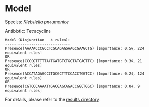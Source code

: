 
# Model

Species: *Klebsiella pneumoniae*

Antibiotic: Tetracycline

```
Model (Disjunction - 4 rules):
------------------------------
Presence(AAAAACCCGCCTCGCAGAGGAAGCGAAGCTG) [Importance: 0.56, 224 equivalent rules]
OR
Presence(CCGCGTTTTTACTGATGTCTGCTATCACTTC) [Importance: 0.36, 21 equivalent rules]
OR
Presence(ACCATAGAGCCCTGCGCTTTCCACCTGGTCC) [Importance: 0.24, 124 equivalent rules]
OR
Presence(CGTGCCAAAATCGACGAGCAGACCGGCTGGC) [Importance: 0.04, 9 equivalent rules]

```

For details, please refer to the [results directory](../../../../../results/scm_b/klebsiella%20pneumoniae/tetracycline/repeat_9/).

